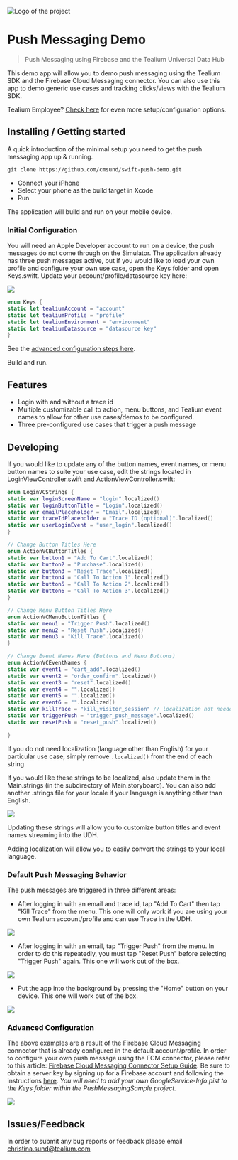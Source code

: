 ![Logo of the project](https://tealium.com/wp-content/uploads/2015/12/tealium_footer_logo_01-206x49.png)

# Push Messaging Demo 
> Push Messaging using Firebase and the Tealium Universal Data Hub

This demo app will allow you to demo push messaging using the Tealium SDK and the Firebase Cloud Messaging connector. You can also use this app to demo generic use cases and tracking clicks/views with the Tealium SDK.

Tealium Employee? [Check here](https://community.tealiumiq.com/t5/Employee-Documentation/Push-Notification-Demo-iOS-App/ta-p/25336) for even more setup/configuration options.

## Installing / Getting started

A quick introduction of the minimal setup you need to get the push messaging app up &
running.

```shell
git clone https://github.com/cmsund/swift-push-demo.git
```

* Connect your iPhone
* Select your phone as the build target in Xcode
* Run

The application will build and run on your mobile device. 

### Initial Configuration

You will need an Apple Developer account to run on a device, the push messages do not come through on the Simulator. The application already has three push messages active, but if you would like to load your own profile and configure your own use case, open the Keys folder and open Keys.swift. Update your account/profile/datasource key here:

![](http://christinasund.com/images/keys.png)

```swift
enum Keys {
static let tealiumAccount = "account"
static let tealiumProfile = "profile"
static let tealiumEnvironment = "environment"
static let tealiumDatasource = "datasource key"
}
```

See the [advanced configuration steps here](#advanced-config).

Build and run.

## Features

* Login with and without a trace id
* Multiple customizable call to action, menu buttons, and Tealium event names to allow for other use cases/demos to be configured.
* Three pre-configured use cases that trigger a push message

## Developing

If you would like to update any of the button names, event names, or menu button names to suite your use case, edit the strings located in LoginViewController.swift and ActionViewController.swift:

```swift
enum LoginVCStrings {
static var loginScreenName = "login".localized()
static var loginButtonTitle = "Login".localized()
static var emailPlaceholder = "Email".localized()
static var traceIdPlaceholder = "Trace ID (optional)".localized()
static var userLoginEvent = "user_login".localized()
}
```

```swift
// Change Button Titles Here
enum ActionVCButtonTitles {
static var button1 = "Add To Cart".localized()
static var button2 = "Purchase".localized()
static var button3 = "Reset Trace".localized()
static var button4 = "Call To Action 1".localized()
static var button5 = "Call To Action 2".localized()
static var button6 = "Call To Action 3".localized()
}

// Change Menu Button Titles Here
enum ActionVCMenuButtonTitles {
static var menu1 = "Trigger Push".localized()
static var menu2 = "Reset Push".localized()
static var menu3 = "Kill Trace".localized()
}

// Change Event Names Here (Buttons and Menu Buttons)
enum ActionVCEventNames {
static var event1 = "cart_add".localized()
static var event2 = "order_confirm".localized()
static var event3 = "reset".localized()
static var event4 = "".localized()
static var event5 = "".localized()
static var event6 = "".localized()
static var killTrace = "kill_visitor_session" // localization not needed
static var triggerPush = "trigger_push_message".localized()
static var resetPush = "reset_push".localized()

}
```
If you do not need localization (language other than English) for your particular use case, simply remove `.localized()` from the end of each string.

If you would like these strings to be localized, also update them in the Main.strings (in the subdirectory of Main.storyboard). You can also add another .strings file for your locale if your language is anything other than English.

![](http://christinasund.com/images/mainstrings.png)

Updating these strings will allow you to customize button titles and event names streaming into the UDH.

Adding localization will allow you to easily convert the strings to your local language.

### Default Push Messaging Behavior

The push messages are triggered in three different areas:

* After logging in with an email and trace id, tap "Add To Cart" then tap "Kill Trace" from the menu. This one will only work if you are using your own Tealium account/profile and can use Trace in the UDH.

![](http://christinasund.com/images/_cart_abandon.png)

* After logging in with an email, tap "Trigger Push" from the menu. In order to do this repeatedly, you must tap "Reset Push" before selecting "Trigger Push" again. This one will work out of the box.

![](http://christinasund.com/images/_trigger_push.png)

* Put the app into the background by pressing the "Home" button on your device. This one will work out of the box.

![](http://christinasund.com/images/_background.png)

###  <a name="advanced-config" style="color:black">Advanced Configuration</a>

The above examples are a result of the Firebase Cloud Messaging connector that is already configured in the default account/profile. In order to configure your own push message using the FCM connector, please refer to this article: [Firebase Cloud Messaging Connector Setup Guide](https://community.tealiumiq.com/t5/Universal-Data-Hub/Firebase-Cloud-Messaging-Connector-Setup-Guide/ta-p/20269). Be sure to obtain a server key by signing up for a Firebase account and following the instructions [here](https://firebase.google.com/docs/cloud-messaging/ios/client). _You will need to add your own GoogleService-Info.pist to the Keys folder within the PushMessagingSample project._

![](http://christinasund.com/images/fbsetup.png) 


## Issues/Feedback

In order to submit any bug reports or feedback please email christina.sund@tealium.com

